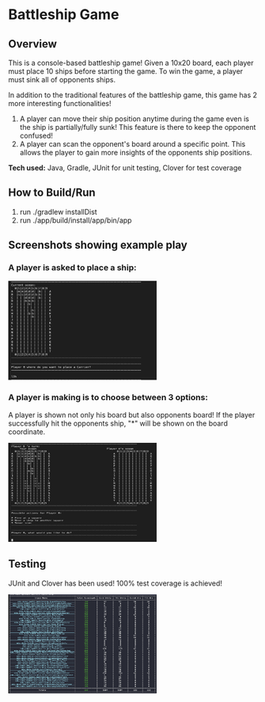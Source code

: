 # Battleship Game

## Overview 
This is a console-based battleship game! Given a 10x20 board, each player must place 10 ships before starting the game. To win the game, a player must sink all of opponents ships.

In addition to the traditional features of the battleship game, this game has 2 more interesting functionalities! 

1. A player can move their ship position anytime during the game even is the ship is partially/fully sunk! This feature is there to keep the opponent confused!
2. A player can scan the opponent's board around a specific point. This allows the player to gain more insights of the opponents ship positions.

**Tech used:** Java, Gradle, JUnit for unit testing, Clover for test coverage

## How to Build/Run

1. run ./gradlew  installDist 
2. run ./app/build/install/app/bin/app

## Screenshots showing example play

### A player is asked to place a ship: 

<img src="imgs/1.png" alt="ship-place" width="300" height="200"/>

### A player is making is to choose between 3 options: 

A player is shown not only his board but also opponents board! If the player successfully hit the opponents ship, "*" will be shown on the board coordinate.

<img src="imgs/2.png" alt="ship-place" width="300" height="200"/>

## Testing 

JUnit and Clover has been used! 100% test coverage is achieved! 

<img src="imgs/3.png" alt="ship-place" width="300" height="200"/>
